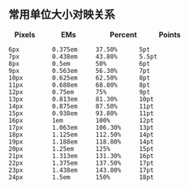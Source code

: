 ## 常用单位大小对映关系

&nbsp;&nbsp;&nbsp;**Pixels**&nbsp;&nbsp;&nbsp;&nbsp;&nbsp;&nbsp;&nbsp;&nbsp;&nbsp;&nbsp;&nbsp;&nbsp;&nbsp;**EMs**&nbsp;&nbsp;&nbsp;&nbsp;&nbsp;&nbsp;&nbsp;&nbsp;&nbsp;&nbsp;&nbsp;&nbsp;&nbsp;&nbsp;&nbsp;&nbsp;&nbsp;**Percent**&nbsp;&nbsp;&nbsp;&nbsp;&nbsp;&nbsp;&nbsp;&nbsp;&nbsp;&nbsp;&nbsp;**Points**

```
6px			0.375em		37.50%		5pt
7px			0.438em		43.80%		5.5pt
8px			0.5em		50%			6pt
9px			0.563em		56.30%		7pt
10px		0.625em		62.50%		8pt
11px		0.688em		68.80%		8pt
12px		0.75em		75%			9pt
13px		0.813em		81.30%		10pt
14px		0.875em		87.50%		11pt
15px		0.938em		93.80%		11pt
16px		1em			100%		12pt
17px		1.063em		106.30%		13pt
18px		1.125em		112.50%		14pt
19px		1.188em		118.80%		14pt
20px		1.25em		125%		15pt
21px		1.313em		131.30%		16pt
22px		1.375em		137.50%		17pt
23px		1.438em		143.80%		17pt
24px		1.5em		150%		18pt
```